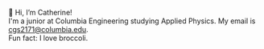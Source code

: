 👋 Hi, I’m Catherine! <br/>
I'm a junior at Columbia Engineering studying Applied Physics. My email is cgs2171@columbia.edu.<br/>
Fun fact: I love broccoli. 

<!---
catherinesu-png/catherinesu-png is a ✨ special ✨ repository because its `README.md` (this file) appears on your GitHub profile.
You can click the Preview link to take a look at your changes.
--->

